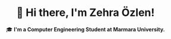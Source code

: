 <h1 align="center">👋 Hi there, I'm Zehra Özlen!</h1>

<p align="center">
  🎓 <b>I'm a Computer Engineering Student at Marmara University.</b> 
</p>
